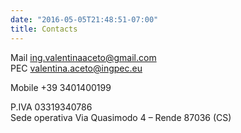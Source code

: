 ```yaml
---
date: "2016-05-05T21:48:51-07:00"
title: Contacts
---
```


Mail ing.valentinaaceto@gmail.com  
PEC valentina.aceto@ingpec.eu  

Mobile +39 3401400199  

P.IVA 03319340786  
Sede operativa Via Quasimodo 4 – Rende 87036 (CS)  
